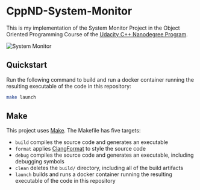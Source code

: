 # CppND-System-Monitor

This is my implementation of the System Monitor Project in the Object Oriented Programming Course of the [Udacity C++ Nanodegree Program](https://www.udacity.com/course/c-plus-plus-nanodegree--nd213).

![System Monitor](images/monitor.png)

## Quickstart
Run the following command to build and run a docker container running the resulting executable of the code in this repository:
```bash
make launch
```

## Make
This project uses [Make](https://www.gnu.org/software/make/). The Makefile has five targets:
* `build` compiles the source code and generates an executable
* `format` applies [ClangFormat](https://clang.llvm.org/docs/ClangFormat.html) to style the source code
* `debug` compiles the source code and generates an executable, including debugging symbols
* `clean` deletes the `build/` directory, including all of the build artifacts
* `launch` builds and runs a docker container running the resulting executable of the code in this repository
